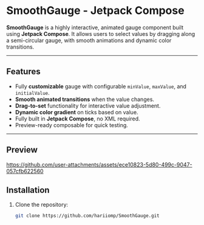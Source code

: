 # SmoothGauge - Jetpack Compose

**SmoothGauge** is a highly interactive, animated gauge component built using **Jetpack Compose**. It allows users to select values by dragging along a semi-circular gauge, with smooth animations and dynamic color transitions.

---

## Features

- Fully **customizable** gauge with configurable `minValue`, `maxValue`, and `initialValue`.
- **Smooth animated transitions** when the value changes.
- **Drag-to-set** functionality for interactive value adjustment.
- **Dynamic color gradient** on ticks based on value.
- Fully built in **Jetpack Compose**, no XML required.
- Preview-ready composable for quick testing.

---

## Preview
https://github.com/user-attachments/assets/ece10823-5d80-499c-9047-057cfb622560


## Installation

1. Clone the repository:
   ```bash
   git clone https://github.com/hariiomp/SmoothGauge.git


